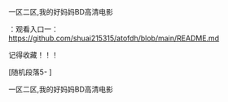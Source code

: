 一区二区,我的好妈妈BD高清电影

：观看入口一：https://github.com/shuai215315/atofdh/blob/main/README.md


记得收藏！！！



[随机段落5-
]






一区二区,我的好妈妈BD高清电影
